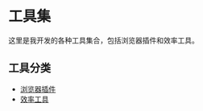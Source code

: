 # 工具集

这里是我开发的各种工具集合，包括浏览器插件和效率工具。

## 工具分类
- [浏览器插件](/tools/browser-extensions/)
- [效率工具](/tools/efficiency/)
